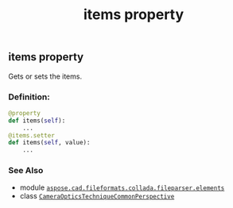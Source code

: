 ﻿---
title: items property
second_title: Aspose.CAD for Python via .NET API References
description: 
type: docs
weight: 30
url: /python-net/aspose.cad.fileformats.collada.fileparser.elements/cameraopticstechniquecommonperspective/items/
is_root: false
---

## items property


Gets or sets the items.
### Definition:
```python
@property
def items(self):
    ...
@items.setter
def items(self, value):
    ...
```

### See Also
* module [`aspose.cad.fileformats.collada.fileparser.elements`](../../)
* class [`CameraOpticsTechniqueCommonPerspective`](/cad/python-net/aspose.cad.fileformats.collada.fileparser.elements/cameraopticstechniquecommonperspective)
